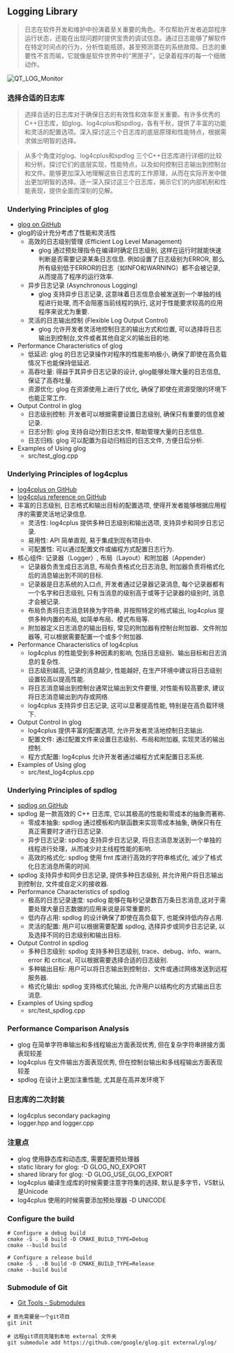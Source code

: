 ## Logging Library

> 日志在软件开发和维护中扮演着至关重要的角色。不仅帮助开发者追踪程序运行状态，还能在出现问题时提供宝贵的调试信息。通过日志能够了解软件在特定时间点的行为，分析性能瓶颈，甚至预测潜在的系统故障。日志的重要性不言而喻，它就像是软件世界中的“黑匣子”，记录着程序的每一个细微动作。

![QT_LOG_Monitor](output.gif)

### 选择合适的日志库

> 选择合适的日志库对于确保日志的有效性和效率至关重要。有许多优秀的C++日志库，如glog、log4cplus和spdlog，各有千秋，提供了丰富的功能和灵活的配置选项。深入探讨这三个日志库的底层原理和性能特点，根据需求做出明智的选择。

> 从多个角度对glog、log4cplus和spdlog 三个C++日志库进行详细的比较和分析。探讨它们的底层实现，性能特点，以及如何控制日志输出到控制台和文件。能够更加深入地理解这些日志库的工作原理，从而在实际开发中做出更加明智的选择。逐一深入探讨这三个日志库，揭示它们的内部机制和性能表现，提供全面而深刻的见解。

### Underlying Principles of glog

- [glog on GitHub](https://github.com/google/glog)
- glog的设计充分考虑了性能和灵活性
    - 高效的日志级别管理 (Efficient Log Level Management)
        - glog 通过预处理指令在编译时确定日志级别, 这样在运行时就能快速判断是否需要记录某条日志信息. 例如设置了日志级别为ERROR, 那么所有级别低于ERROR的日志（如INFO和WARNING）都不会被记录, 从而提高了程序的运行效率.
    - 异步日志记录 (Asynchronous Logging)
        - glog 支持异步日志记录, 这意味着日志信息会被发送到一个单独的线程进行处理, 而不会阻塞当前线程的执行, 这对于性能要求较高的应用程序来说尤为重要.
    - 灵活的日志输出控制 (Flexible Log Output Control)
        - glog 允许开发者灵活地控制日志的输出方式和位置, 可以选择将日志输出到控制台,文件或者其他自定义的输出目的地.
- Performance Characteristics of glog
    - 低延迟: glog 的日志记录操作对程序的性能影响极小, 确保了即使在高负载情况下也能保持低延迟.
    - 高吞吐量: 得益于其异步日志记录的设计, glog能够处理大量的日志信息, 保证了高吞吐量.
    - 资源优化: glog 在资源使用上进行了优化, 确保了即使在资源受限的环境下也能正常工作.
- Output Control in glog
    - 日志级别控制: 开发者可以根据需要设置日志级别, 确保只有重要的信息被记录.
    - 日志分割: glog 支持自动分割日志文件, 帮助管理大量的日志信息.
    - 日志归档: glog 可以配置为自动归档旧的日志文件, 方便日后分析.
- Examples of Using glog
    - src/test_glog.cpp

### Underlying Principles of log4cplus

- [log4cplus on GitHub](https://github.com/log4cplus/log4cplus)
- [log4cplus reference on GitHub](https://log4cplus.github.io/log4cplus/)
- 丰富的日志级别, 日志格式和输出目标的配置选项, 使得开发者能够根据应用程序的需要灵活地记录信息.
    - 灵活性: log4cplus 提供多种日志级别和输出选项, 支持异步和同步日志记录.
    - 易用性: API 简单直观, 易于集成到现有项目中.
    - 可配置性: 可以通过配置文件或编程方式配置日志行为.
- 核心组件: 记录器（Logger）, 布局（Layout）和附加器（Appender）
    - 记录器负责生成日志消息, 布局负责格式化日志消息, 附加器负责将格式化后的消息输出到不同的目标.
    - 记录器是日志系统的入口点, 开发者通过记录器记录消息, 每个记录器都有一个名字和日志级别, 只有当消息的级别高于或等于记录器的级别时, 消息才会被记录.
    - 布局负责将日志消息转换为字符串, 并按照特定的格式输出, log4cplus 提供多种内置的布局, 如简单布局、模式布局等.
    - 附加器定义日志消息的输出目标, 常见的附加器有控制台附加器、文件附加器等, 可以根据需要配置一个或多个附加器.
- Performance Characteristics of log4cplus
    - log4cplus 的性能受到多种因素的影响, 包括日志级别、输出目标和日志消息的复杂性.
    - 日志级别越高, 记录的消息越少, 性能越好, 在生产环境中建议将日志级别设置较高以提高性能.
    - 将日志消息输出到控制台通常比输出到文件要慢, 对性能有较高要求, 建议将日志消息输出到内存或网络.
    - log4cplus 支持异步日志记录, 这可以显著提高性能, 特别是在高负载环境下.
- Output Control in glog
    - log4cplus 提供丰富的配置选项, 允许开发者灵活地控制日志输出.
    - 配置文件: 通过配置文件来设置日志级别、布局和附加器, 实现灵活的输出控制.
    - 程方式配置: log4cplus 允许开发者通过编程方式来配置日志系统.
- Examples of Using glog
    - src/test_log4cplus.cpp


### Underlying Principles of spdlog

- [spdlog on GitHub](https://github.com/gabime/spdlog)
- spdlog 是一款高效的 C++ 日志库, 它以其极高的性能和零成本的抽象而著称.
    - 零成本抽象: spdlog 通过模板和内联函数来实现零成本抽象, 确保只有在真正需要时才进行日志记录.
    - 异步日志记录: spdlog 支持异步日志记录, 将日志消息发送到一个单独的线程进行处理，从而减少对主线程性能的影响.
    - 高效的格式化: spdlog 使用 fmt 库进行高效的字符串格式化, 减少了格式化日志消息所需的时间.
- spdlog 支持异步和同步日志记录, 提供多种日志级别, 并允许用户将日志输出到控制台, 文件或自定义的接收器.
- Performance Characteristics of spdlog
    - 极高的日志记录速度: spdlog 能够在每秒记录数百万条日志消息,这对于需要处理大量日志数据的应用来说是非常重要的.
    - 低内存占用: spdlog 的设计确保了即使在高负载下, 也能保持低内存占用.
    - 灵活的配置: 用户可以根据需要配置 spdlog, 选择异步或同步日志记录, 以及选择不同的日志级别和输出目标.
- Output Control in spdlog    
    - 多种日志级别: spdlog 支持多种日志级别, trace、debug、info、warn、error 和 critical, 可以根据需要选择合适的日志级别.
    - 多种输出目标: 用户可以将日志输出到控制台、文件或通过网络发送到远程服务器.
    - 格式化输出: spdlog 支持格式化输出, 允许用户以结构化的方式输出日志消息.
- Examples of Using spdlog     
    - src/test_spdlog.cpp


### Performance Comparison Analysis
- glog 在简单字符串输出和多线程输出方面表现优秀, 但在复杂字符串拼接方面表现较差
- log4cplus 在文件输出方面表现优秀, 但在控制台输出和多线程输出方面表现较差
- spdlog 在设计上更加注重性能, 尤其是在高并发环境下


### 日志库的二次封装

- log4cplus secondary packaging
- logger.hpp and logger.cpp 



### 注意点
- glog 使用静态库和动态库, 需要配置预处理器
- static library for glog: -D GLOG_NO_EXPORT
- shared library for glog: -D GLOG_USE_GLOG_EXPORT
- log4cplus 编译生成库的时候需要注意字符集的选择, 默认是多字节，VS默认是Unicode
- log4cplus 使用的时候需要添加预处理器 -D UNICODE


### Configure the build

```shell
# Configure a debug build
cmake -S . -B build -D CMAKE_BUILD_TYPE=Debug
cmake --build build

# Configure a release build
cmake -S . -B build -D CMAKE_BUILD_TYPE=Release
cmake --build build
```

### Submodule of Git

- [Git Tools - Submodules](https://git-scm.com/book/en/v2/Git-Tools-Submodules)

```shell
# 首先需要是一个git项目
git init

# 远程git项目克隆到本地 external 文件夹
git submodule add https://github.com/google/glog.git external/glog/

```
